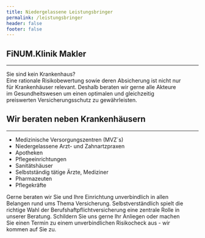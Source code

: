 ```yaml
---
title: Niedergelassene Leistungsbringer
permalink: /leistungsbringer
header: false
footer: false
---
```


## FiNUM.Klinik Makler
---

Sie sind kein Krankenhaus? <br>
Eine rationale Risikobewertung sowie deren Absicherung ist nicht nur <br>
für Krankenhäuser relevant. Deshalb beraten wir gerne alle Akteure <br>
im Gesundheitswesen um einen optimalen und gleichzeitig <br>
preiswerten Versicherungsschutz zu gewährleisten.


## Wir beraten neben Krankenhäusern
---

- Medizinische Versorgungszentren (MVZ´s)
- Niedergelassene Arzt- und Zahnartzpraxen
- Apotheken
- Pflegeeinrichtungen
- Sanitätshäuser
- Selbstständig tätige Ärzte, Mediziner
- Pharmazeuten
- Pflegekräfte


Gerne beraten wir Sie und Ihre Einrichtung unverbindlich in allen <br>
Belangen rund ums Thema Versicherung. Selbstverständlich spielt die <br>
richtige Wahl der Berufshaftpflichtversicherung eine zentrale Rolle in <br>
unserer Beratung. Schildern Sie uns gerne Ihr Anliegen oder machen <br>
Sie einen Termin zu einem unverbindlichen Risikocheck aus - wir <br>
kommen auf Sie zu.
